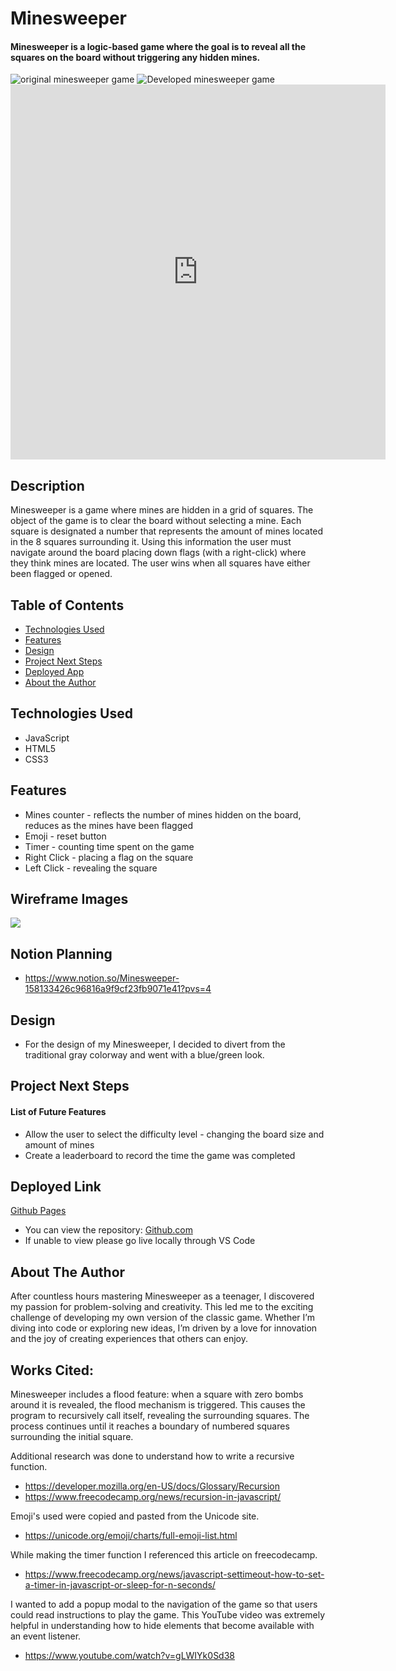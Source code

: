 # Minesweeper

#### Minesweeper is a logic-based game where the goal is to reveal all the squares on the board without triggering any hidden mines.

<img src="https://cdn.mos.cms.futurecdn.net/f873f2282e16faeebdb4a09e2f3cef32.jpg" alt="original minesweeper game"/>

<img src="https://i.ibb.co/0VzBdgG/Screenshot-2024-12-16-143411.png" alt="Developed minesweeper game"/>

<!-- <img src="https://vimeo.com/1039776548" style="width:100vw; height:100vh" alt="Video of playing the game"/> -->

<!-- <img src="https://vimeo.com/1039776548?share=copy#t=0" style="width:100vw; height:100vh" alt="Sample of Game Play"/> -->

<iframe src="https://player.vimeo.com/video/1039776548?title=0&amp;byline=0&amp;portrait=0&amp;badge=0&amp;autopause=0&amp;player_id=0&amp;app_id=58479" width="600" height="600" frameborder="0" allow="autoplay; fullscreen; picture-in-picture; clipboard-write" title="Minesweeper" alt="Video of playing the game"></iframe>

<!-- <iframe width="560" height="315" src="https://www.youtube.com/embed/9r-llQAVbIg?si=rdHJybMpo9DqyZ1K" title="YouTube video player" frameborder="0" allow="accelerometer; autoplay; clipboard-write; encrypted-media; gyroscope; picture-in-picture; web-share" referrerpolicy="strict-origin-when-cross-origin" allowfullscreen></iframe> -->

## Description
Minesweeper is a game where mines are hidden in a grid of squares. The object of the game is to clear the board without selecting a mine. Each square is designated a number that represents the amount of mines located in the 8 squares surrounding it. Using this information the user must navigate around the board placing down flags (with a right-click) where they think mines are located. The user wins when all squares have either been flagged or opened. 

## Table of Contents
* [Technologies Used](#technologiesused)
* [Features](#features)
* [Design](#design)
* [Project Next Steps](#nextsteps)
* [Deployed App](#deployment)
* [About the Author](#author)

## <a name="technologiesused"></a>Technologies Used
* JavaScript
* HTML5
* CSS3


## Features
* Mines counter - reflects the number of mines hidden on the board, reduces as the mines have been flagged 
* Emoji - reset button 
* Timer - counting time spent on the game
* Right Click - placing a flag on the square
* Left Click - revealing the square 


## Wireframe Images
<img src="https://i.ibb.co/sgrXXhF/Screenshot-2024-12-09-195540.png">

## Notion Planning
* https://www.notion.so/Minesweeper-158133426c96816a9f9cf23fb9071e41?pvs=4

## <a name="design"></a>Design
* For the design of my Minesweeper, I decided to divert from the traditional gray colorway and went with a blue/green look.


## <a name="nextsteps"></a>Project Next Steps
#### List of Future Features
* Allow the user to select the difficulty level - changing the board size and amount of mines 
* Create a leaderboard to record the time the game was completed

## <a name="deployment"></a>Deployed Link
[Github Pages](https://ashleylaisure.github.io/Minesweeper/)

* You can view the repository:
[Github.com](https://github.com/ashleylaisure/Minesweeper)
* If unable to view please go live locally through VS Code

## <a name="author"></a>About The Author
After countless hours mastering Minesweeper as a teenager, I discovered my passion for problem-solving and creativity. This led me to the exciting challenge of developing my own version of the classic game. Whether I’m diving into code or exploring new ideas, I’m driven by a love for innovation and the joy of creating experiences that others can enjoy.
    
## Works Cited:
Minesweeper includes a flood feature: when a square with zero bombs around it is revealed, the flood mechanism is triggered. This causes the program to recursively call itself, revealing the surrounding squares. The process continues until it reaches a boundary of numbered squares surrounding the initial square.

Additional research was done to understand how to write a recursive function.

* https://developer.mozilla.org/en-US/docs/Glossary/Recursion
* https://www.freecodecamp.org/news/recursion-in-javascript/


Emoji's used were copied and pasted from the Unicode site.

* https://unicode.org/emoji/charts/full-emoji-list.html


While making the timer function I referenced this article on freecodecamp.

* https://www.freecodecamp.org/news/javascript-settimeout-how-to-set-a-timer-in-javascript-or-sleep-for-n-seconds/

I wanted to add a popup modal to the navigation of the game so that users could read instructions to play the game. This YouTube video was extremely helpful in understanding how to hide elements that become available with an event listener. 

-   https://www.youtube.com/watch?v=gLWIYk0Sd38
